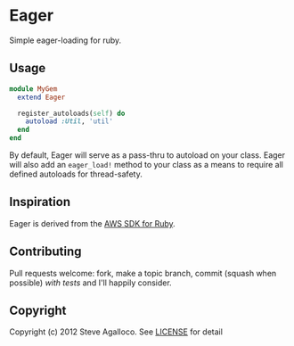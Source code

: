 # Eager

Simple eager-loading for ruby.

## Usage

```ruby
module MyGem
  extend Eager

  register_autoloads(self) do
    autoload :Util, 'util'
  end
end
```

By default, Eager will serve as a pass-thru to autoload on your class. Eager
will also add an `eager_load!` method to your class as a means to require all
defined autoloads for thread-safety.

## Inspiration

Eager is derived from the [AWS SDK for Ruby](https://github.com/amazonwebservices/aws-sdk-for-ruby).

## Contributing

Pull requests welcome: fork, make a topic branch, commit (squash when possible) *with tests* and I'll happily consider.

## Copyright

Copyright (c) 2012 Steve Agalloco. See [LICENSE](https://github.com/spagalloco/gem_template/blob/master/LICENSE.md) for detail